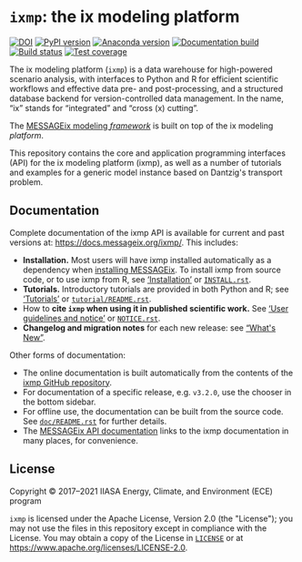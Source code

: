 # `ixmp`: the ix modeling platform

[![DOI](https://zenodo.org/badge/DOI/10.5281/zenodo.4005665.svg)](https://doi.org/10.5281/zenodo.4005665)
[![PyPI version](https://img.shields.io/pypi/v/ixmp.svg)](https://pypi.python.org/pypi/ixmp/)
[![Anaconda version](https://img.shields.io/conda/vn/conda-forge/ixmp)](https://anaconda.org/conda-forge/ixmp)
[![Documentation build](https://readthedocs.com/projects/iiasa-energy-program-ixmp/badge/?version=master)](https://docs.messageix.org/projects/ixmp/en/master/)
[![Build status](https://github.com/iiasa/ixmp/actions/workflows/pytest.yaml/badge.svg)](https://github.com/iiasa/ixmp/actions/workflows/pytest.yaml)
[![Test coverage](https://codecov.io/gh/iiasa/ixmp/branch/master/graph/badge.svg)](https://codecov.io/gh/iiasa/ixmp)

The ix modeling platform (`ixmp`) is a data warehouse for high-powered scenario
analysis, with interfaces to Python and R for efficient scientific workflows and
effective data pre- and post-processing, and a structured database backend for
version-controlled data management.
In the name, “ix” stands for “integrated” and “cross (x) cutting”.

The [MESSAGEix modeling *framework*](https://docs.messageix.org) is built on top of the ix modeling *platform*.


This repository contains the core and application programming interfaces (API)
for the ix modeling platform (ixmp), as well as a number of tutorials and
examples for a generic model instance based on Dantzig's transport problem.

## Documentation

Complete documentation of the ixmp API is available for current and past versions at: https://docs.messageix.org/ixmp/.
This includes:

- **Installation.**
  Most users will have ixmp installed automatically as a dependency when
[installing MESSAGEix](https://docs.messageix.org/en/stable/#getting-started).
  To install ixmp from source code, or to use ixmp from R, see
[‘Installation’](https://docs.messageix.org/projects/ixmp/en/stable/install.html) or [`INSTALL.rst`](INSTALL.rst).
- **Tutorials.** Introductory tutorials are provided in both Python and R; see [‘Tutorials’](https://docs.messageix.org/projects/ixmp/en/stable/tutorials.html) or [`tutorial/README.rst`](tutorial/README.rst).
- How to **cite `ixmp` when using it in published scientific work.** See [‘User guidelines and notice’](https://docs.messageix.org/en/stable/notice.html) or [`NOTICE.rst`](NOTICE.rst).
- **Changelog and migration notes** for each new release: see [“What's New”](https://docs.messageix.org/projects/ixmp/en/stable/whatsnew.html).

Other forms of documentation:

- The online documentation is built automatically from the contents of the
[ixmp GitHub repository](https://github.com/iiasa/ixmp).
- For documentation of a specific release, e.g. `v3.2.0`, use the chooser in the bottom sidebar.
- For offline use, the documentation can be built from the source code.
See [`doc/README.rst`](doc/README.rst) for further details.
- The [MESSAGEix API documentation](https://docs.messageix.org/en/stable/api.html) links to the ixmp documentation in many places, for convenience.

## License

Copyright © 2017–2021 IIASA Energy, Climate, and Environment (ECE) program

`ixmp` is licensed under the Apache License, Version 2.0 (the "License"); you
may not use the files in this repository except in compliance with the License.
You may obtain a copy of the License in [`LICENSE`](LICENSE) or at
<https://www.apache.org/licenses/LICENSE-2.0>.
